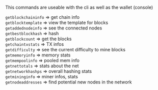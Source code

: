 This commands are useable with the cli as well as the wallet (console)  

`getblockchaininfo` => get chain info  
`getblocktemplate` => view the template for blocks  
`getaddednodeinfo` => see the connected nodes  
`getbestblockhash` => hash  
`getblockcount` => get the blocks  
`getchaintxstats` => TX infos  
`getdifficulty` => see the current difficulty to mine blocks  
`getmemoryinfo` => memory stats  
`getmempoolinfo` => pooled mem info  
`getnettotals` => stats about the net  
`getnetworkhashps` => overall hashing stats  
`getmininginfo` => miner infos, stats  
`getnodeaddresses` => find potential new nodes in the network  

